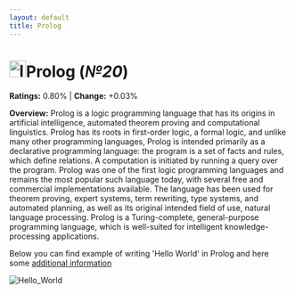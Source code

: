 ```yaml
---
layout: default
title: Prolog
---
```


# <img src="https://dashboard.snapcraft.io/site_media/appmedia/2020/04/Prolog-logo-512.png" alt="logo" width="30"/>**Prolog** (_№20_) 

**Ratings:** 0.80% | **Change:** +0.03% 

**Overview:** Prolog is a logic programming language that has its origins in artificial intelligence, automated theorem proving and computational linguistics.
Prolog has its roots in first-order logic, a formal logic, and unlike many other programming languages, Prolog is intended primarily as a declarative programming language: the program is a set of facts and rules, which define relations.  A computation is initiated by running a query over the program.
Prolog was one of the first logic programming languages and remains the most popular such language today, with several free and commercial implementations available. The language has been used for theorem proving, expert systems, term rewriting, type systems, and automated planning, as well as its original intended field of use, natural language processing.
Prolog is a Turing-complete, general-purpose programming language, which is well-suited for intelligent knowledge-processing applications.

Below you can find example of writing 'Hello World' in Prolog and here some [additional information](https://en.wikipedia.org/wiki/Prolog)

![Hello_World](https://c8.alamy.com/comp/2GKAH6W/prolog-language-hello-world-program-sample-in-editor-window-illustration-2GKAH6W.jpg)

